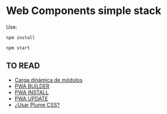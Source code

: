 # Web Components simple stack

Use:
```
npm install

npm start
```
## TO READ

* [Carga dinámica de módulos](https://developer.mozilla.org/es/docs/Web/JavaScript/Guide/Modules#carga_din%C3%A1mica_de_m%C3%B3dulos)
* [PWA BUILDER](https://github.com/pwa-builder/pwa-starter)
* [PWA INSTALL](https://github.com/pwa-builder/pwa-install#pwa-install)
* [PWA UPDATE](https://github.com/pwa-builder/pwa-update#pwa-update)
* [¿Usar Plume CSS?](https://felippe-regazio.github.io/plume-css/)